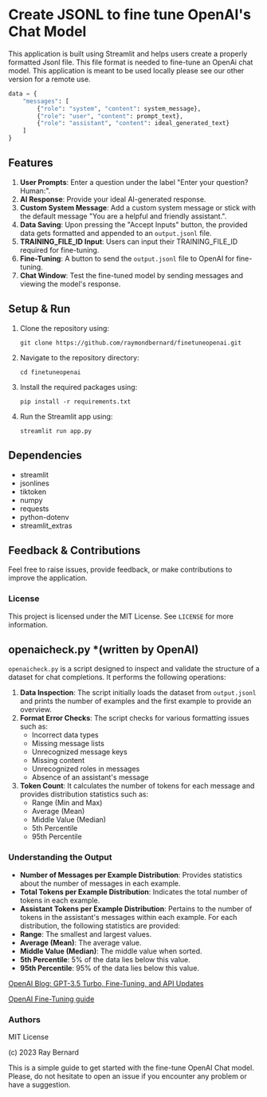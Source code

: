 
# Create JSONL to fine tune OpenAI's Chat Model

This application is built using Streamlit and helps users create a properly formatted Jsonl file. This file format is needed to fine-tune an OpenAi chat model.
This application is meant to be used locally please see our other version for a remote use. 

```python
data = {
    "messages": [
        {"role": "system", "content": system_message},
        {"role": "user", "content": prompt_text},
        {"role": "assistant", "content": ideal_generated_text}
    ]
}
```

## Features

1. **User Prompts**: Enter a question under the label "Enter your question? Human:".
2. **AI Response**: Provide your ideal AI-generated response.
3. **Custom System Message**: Add a custom system message or stick with the default message "You are a helpful and friendly assistant.".
4. **Data Saving**: Upon pressing the "Accept Inputs" button, the provided data gets formatted and appended to an `output.jsonl` file.
5. **TRAINING_FILE_ID Input**: Users can input their TRAINING_FILE_ID required for fine-tuning.
6. **Fine-Tuning**: A button to send the `output.jsonl` file to OpenAI for fine-tuning.
7. **Chat Window**: Test the fine-tuned model by sending messages and viewing the model's response.


## Setup & Run

1. Clone the repository using:
   ```
   git clone https://github.com/raymondbernard/finetuneopenai.git
   ```
2. Navigate to the repository directory:
   ```
   cd finetuneopenai
   ```
3. Install the required packages using:
   ```
   pip install -r requirements.txt
   ```
4. Run the Streamlit app using:
   ```
   streamlit run app.py
   ```

## Dependencies

- streamlit
- jsonlines
- tiktoken
- numpy
- requests
- python-dotenv
- streamlit_extras
## Feedback & Contributions

Feel free to raise issues, provide feedback, or make contributions to improve the application.

### License

This project is licensed under the MIT License. See `LICENSE` for more information.

## openaicheck.py *(written by OpenAI)

`openaicheck.py` is a script designed to inspect and validate the structure of a dataset for chat completions. It performs the following operations:
1. **Data Inspection**: The script initially loads the dataset from `output.jsonl` and prints the number of examples and the first example to provide an overview.
2. **Format Error Checks**: The script checks for various formatting issues such as:
   - Incorrect data types
   - Missing message lists
   - Unrecognized message keys
   - Missing content
   - Unrecognized roles in messages
   - Absence of an assistant's message
3. **Token Count**: It calculates the number of tokens for each message and provides distribution statistics such as:
   - Range (Min and Max)
   - Average (Mean)
   - Middle Value (Median)
   - 5th Percentile
   - 95th Percentile

### Understanding the Output

- **Number of Messages per Example Distribution**: Provides statistics about the number of messages in each example.
- **Total Tokens per Example Distribution**: Indicates the total number of tokens in each example.
- **Assistant Tokens per Example Distribution**: Pertains to the number of tokens in the assistant's messages within each example.
For each distribution, the following statistics are provided:
- **Range**: The smallest and largest values.
- **Average (Mean)**: The average value.
- **Middle Value (Median)**: The middle value when sorted.
- **5th Percentile**: 5% of the data lies below this value.
- **95th Percentile**: 95% of the data lies below this value.

[OpenAI Blog: GPT-3.5 Turbo, Fine-Tuning, and API Updates](https://openai.com/blog/gpt-3-5-turbo-fine-tuning-and-api-updates)

[OpenAI Fine-Tuning guide](https://platform.openai.com/docs/guides/fine-tuning)

### Authors
MIT License

(c) 2023 Ray Bernard 

This is a simple guide to get started with the fine-tune OpenAI Chat model. Please, do not hesitate to open an issue if you encounter any problem or have a suggestion.
